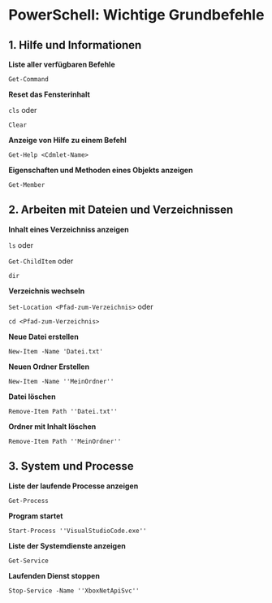 # **PowerSchell: Wichtige Grundbefehle**

## **1. Hilfe und Informationen**

**Liste aller verfügbaren Befehle**

`Get-Command`

**Reset das Fensterinhalt**

`cls` oder

`Clear`

**Anzeige von Hilfe zu einem Befehl**

`Get-Help <Cdmlet-Name>`

**Eigenschaften und Methoden eines Objekts anzeigen** 

`Get-Member`

## **2. Arbeiten mit Dateien und Verzeichnissen**

**Inhalt eines Verzeichniss anzeigen**

`ls` oder

`Get-ChildItem` oder

`dir`

**Verzeichnis wechseln**

`Set-Location <Pfad-zum-Verzeichnis>` oder

`cd <Pfad-zum-Verzeichnis>`

**Neue Datei erstellen**

`New-Item -Name 'Datei.txt'`

**Neuen Ordner Erstellen**

`New-Item -Name ''MeinOrdner''`

**Datei löschen**  

`Remove-Item Path ''Datei.txt''`

**Ordner mit Inhalt löschen**

`Remove-Item Path ''MeinOrdner''`


## **3. System und Processe**

**Liste der laufende Processe anzeigen**

`Get-Process`

**Program startet**

`Start-Process ''VisualStudioCode.exe''`

**Liste der Systemdienste anzeigen**

`Get-Service`

**Laufenden Dienst stoppen**

`Stop-Service -Name ''XboxNetApiSvc''`

